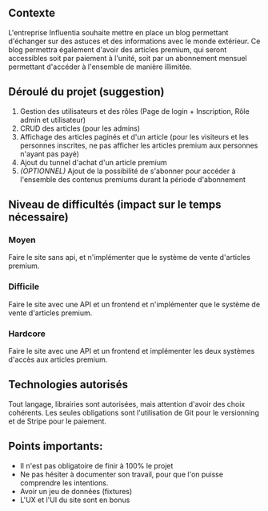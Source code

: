 ## Contexte

L'entreprise Influentia souhaite mettre en place un blog permettant d'échanger sur des astuces et des informations avec
le monde extérieur. Ce blog permettra également d'avoir des articles premium, qui seront accessibles soit par paiement à
l'unité, soit par un abonnement mensuel permettant d'accéder à l'ensemble de manière illimitée.

## Déroulé du projet (suggestion)

1. Gestion des utilisateurs et des rôles
   (Page de login + Inscription, Rôle admin et utilisateur)
2. CRUD des articles (pour les admins)
3. Affichage des articles paginés et d'un article
   (pour les visiteurs et les personnes inscrites, ne pas afficher les articles premium aux personnes n'ayant pas payé)
4. Ajout du tunnel d'achat d'un article premium
5. _(OPTIONNEL)_ Ajout de la possibilité de s'abonner pour accéder à l'ensemble des contenus premiums durant la période
   d'abonnement

## Niveau de difficultés (impact sur le temps nécessaire)

### Moyen

Faire le site sans api, et n'implémenter que le système de vente d'articles premium.

### Difficile

Faire le site avec une API et un frontend et n'implémenter que le système de vente d'articles premium.

### Hardcore

Faire le site avec une API et un frontend et implémenter les deux systèmes d'accès aux articles premium.

## Technologies autorisés

Tout langage, librairies sont autorisées, mais attention d'avoir des choix cohérents. Les seules obligations sont
l'utilisation de Git pour le versionning et de Stripe pour le paiement.

## Points importants:

- Il n'est pas obligatoire de finir à 100% le projet
- Ne pas hésiter à documenter son travail, pour que l'on puisse comprendre les intentions.
- Avoir un jeu de données (fixtures)
- L'UX et l'UI du site sont en bonus
